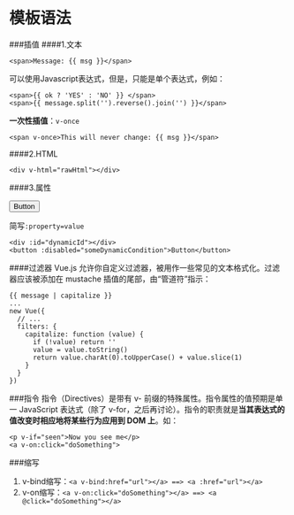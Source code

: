 # 模板语法
###插值
####1.文本

    <span>Message: {{ msg }}</span>

可以使用Javascript表达式，但是，只能是单个表达式，例如：

    <span>{{ ok ? 'YES' : 'NO' }} </span>
    <span>{{ message.split('').reverse().join('') }}</span>

**一次性插值**：```v-once```

    <span v-once>This will never change: {{ msg }}</span>

####2.HTML

    <div v-html="rawHtml"></div>

####3.属性
    <div v-bind:id="dynamicId"></div>
    <button v-bind:disabled="someDynamicCondition">Button</button>
    
简写```:property=value```

    <div :id="dynamicId"></div>
    <button :disabled="someDynamicCondition">Button</button>
    
####过滤器
Vue.js 允许你自定义过滤器，被用作一些常见的文本格式化。过滤器应该被添加在 mustache 插值的尾部，由“管道符”指示：

    {{ message | capitalize }}
    ...
    new Vue({
      // ...
      filters: {
        capitalize: function (value) {
          if (!value) return ''
          value = value.toString()
          return value.charAt(0).toUpperCase() + value.slice(1)
        }
      }
    })

###指令
指令（Directives）是带有 v- 前缀的特殊属性。指令属性的值预期是单一 JavaScript 表达式（除了 v-for，之后再讨论）。指令的职责就是**当其表达式的值改变时相应地将某些行为应用到 DOM 上**。如：

    <p v-if="seen">Now you see me</p>
    <a v-on:click="doSomething">
    
###缩写
1. v-bind缩写：```<a v-bind:href="url"></a> ==> <a :href="url"></a>```
2. v-on缩写：```<a v-on:click="doSomething"></a> ==> <a @click="doSomething"></a>```